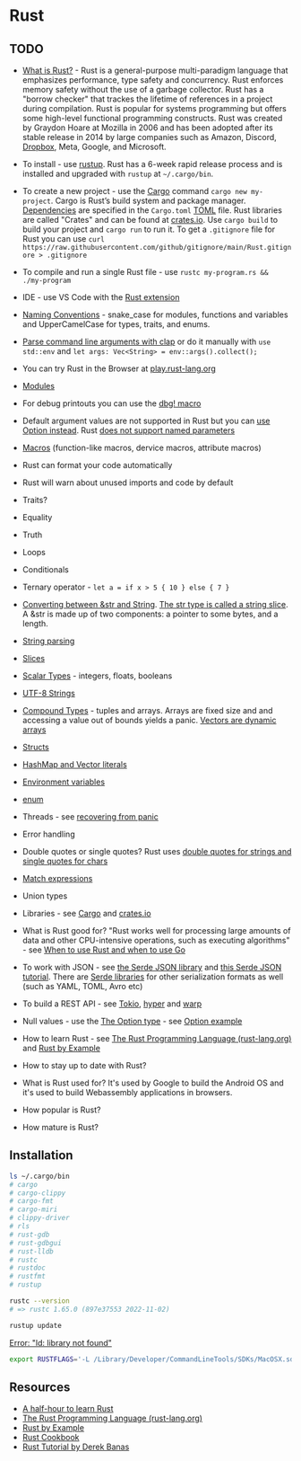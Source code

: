 # Rust

## TODO

* [What is Rust?](https://en.wikipedia.org/wiki/Rust_(programming_language)) - Rust is a general-purpose multi-paradigm language that emphasizes performance, type safety and concurrency. Rust enforces memory safety without the use of a garbage collector. Rust has a "borrow checker" that trackes the lifetime of references in a project during compilation. Rust is popular for systems programming but offers some high-level functional programming constructs. Rust was created by Graydon Hoare at Mozilla in 2006 and has been adopted after its stable release in 2014 by large companies such as Amazon, Discord, [Dropbox](https://dropbox.tech/infrastructure/rewriting-the-heart-of-our-sync-engine), Meta, Google, and Microsoft.
* To install - use [rustup](https://www.rust-lang.org/tools/install). Rust has a 6-week rapid release process and is installed and upgraded with `rustup` at `~/.cargo/bin`.
* To create a new project - use the [Cargo](https://doc.rust-lang.org/cargo/) command `cargo new my-project`. Cargo is Rust’s build system and package manager. [Dependencies](https://doc.rust-lang.org/cargo/guide/dependencies.html) are specified in the `Cargo.toml` [TOML](https://github.com/toml-lang/toml) file. Rust libraries are called "Crates" and can be found at [crates.io](https://crates.io/). Use `cargo build` to build your project and `cargo run` to run it. To get a `.gitignore` file for Rust you can use `curl https://raw.githubusercontent.com/github/gitignore/main/Rust.gitignore > .gitignore`
* To compile and run a single Rust file - use `rustc my-program.rs && ./my-program`
* IDE - use VS Code with the [Rust extension](https://code.visualstudio.com/docs/languages/rust)
* [Naming Conventions](https://rust-lang.github.io/api-guidelines/naming.html) - snake_case for modules, functions and variables and UpperCamelCase for types, traits, and enums.
* [Parse command line arguments with clap](https://rust-cli.github.io/book/tutorial/cli-args.html) or do it manually with `use std::env` and `let args: Vec<String> = env::args().collect();`
* You can try Rust in the Browser at [play.rust-lang.org](https://play.rust-lang.org/)
* [Modules](https://doc.rust-lang.org/stable/book/ch07-02-defining-modules-to-control-scope-and-privacy.html)
* For debug printouts you can use the [dbg! macro](https://doc.rust-lang.org/std/macro.dbg.html)
* Default argument values are not supported in Rust but you can [use Option instead](https://stackoverflow.com/questions/24047686/default-function-arguments-in-rust). Rust [does not support named parameters](https://stackoverflow.com/questions/64642329/is-it-possible-to-call-a-function-in-rust-by-naming-its-arguments#:~:text=Rust%20does%20not%20support%20named%20parameters%20as%20part%20of%20the%20language.&text=In%20cases%20where%20it%20really,structured%20data%2C%20providing%20%22naming%22)
* [Macros](https://doc.rust-lang.org/reference/procedural-macros.html) (function-like macros, dervice macros, attribute macros)
* Rust can format your code automatically
* Rust will warn about unused imports and code by default
* Traits?
* Equality
* Truth
* Loops
* Conditionals
* Ternary operator - `let a = if x > 5 { 10 } else { 7 }`
* [Converting between &str and String](https://users.rust-lang.org/t/converting-between-str-and-string/53595). [The str type is called a string slice](https://doc.rust-lang.org/std/primitive.str.html). A &str is made up of two components: a pointer to some bytes, and a length.
* [String parsing](https://doc.rust-lang.org/rust-by-example/conversion/string.html)
* [Slices](https://doc.rust-lang.org/std/primitive.slice.html)
* [Scalar Types](https://doc.rust-lang.org/book/ch03-02-data-types.html) - integers, floats, booleans
* [UTF-8 Strings](https://doc.rust-lang.org/book/ch08-02-strings.html#storing-utf-8-encoded-text-with-strings)
* [Compound Types](https://doc.rust-lang.org/book/ch03-02-data-types.html#compound-types) - tuples and arrays. Arrays are fixed size and and accessing a value out of bounds yields a panic. [Vectors are dynamic arrays](https://www.cs.brandeis.edu/~cs146a/rust/doc-02-21-2015/book/arrays-vectors-and-slices.html)
* [Structs](https://doc.rust-lang.org/book/ch05-01-defining-structs.html)
* [HashMap and Vector literals](https://stackoverflow.com/questions/27582739/how-do-i-create-a-hashmap-literal)
* [Environment variables](https://doc.rust-lang.org/book/ch12-05-working-with-environment-variables.html)
* [enum](https://doc.rust-lang.org/std/keyword.enum.html#:~:text=Enums%20in%20Rust%20are%20similar,from%20a%20functional%20programming%20background.)
* Threads - see [recovering from panic](https://stackoverflow.com/questions/30824258/recovering-from-panic-in-another-thread#:~:text=Putting%20aside%20%22you%20should%20be,isolate%20them%2C%20then%20detect%20them.)
* Error handling
* Double quotes or single quotes? Rust uses [double quotes for strings and single quotes for chars](https://stackoverflow.com/questions/68231820/difference-between-double-quotes-and-single-quotes-in-rust#:~:text=The%20short%20answer%20is%20it,and%20double%20quotes%20for%20strings.)
* [Match expressions](https://doc.rust-lang.org/reference/expressions/match-expr.html)
* Union types
* Libraries - see [Cargo](https://doc.rust-lang.org/cargo/) and [crates.io](https://crates.io/)
* What is Rust good for? "Rust works well for processing large amounts of data and other CPU-intensive operations, such as executing algorithms" - see [When to use Rust and when to use Go](https://blog.logrocket.com/when-to-use-rust-when-to-use-golang/)
* To work with JSON - see [the Serde JSON library](https://github.com/serde-rs/json) and [this Serde JSON tutorial](https://blog.logrocket.com/json-and-rust-why-serde_json-is-the-top-choice/). There are [Serde libraries](https://serde.rs/) for other serialization formats as well (such as YAML, TOML, Avro etc)
* To build a REST API - see [Tokio](https://github.com/tokio-rs/tokio), [hyper](https://github.com/hyperium/hyper) and [warp](https://github.com/seanmonstar/warp)
* Null values - use the [The Option type](https://doc.rust-lang.org/std/option/) - see [Option example](https://doc.rust-lang.org/rust-by-example/std/option.html)

* How to learn Rust - see [The Rust Programming Language (rust-lang.org)](https://doc.rust-lang.org/book/) and [Rust by Example](https://doc.rust-lang.org/rust-by-example/)
* How to stay up to date with Rust?
* What is Rust used for? It's used by Google to build the Android OS and it's used to build Webassembly applications in browsers.
* How popular is Rust?
* How mature is Rust?

## Installation

```sh
ls ~/.cargo/bin 
# cargo
# cargo-clippy
# cargo-fmt
# cargo-miri
# clippy-driver
# rls
# rust-gdb
# rust-gdbgui
# rust-lldb
# rustc
# rustdoc
# rustfmt
# rustup

rustc --version
# => rustc 1.65.0 (897e37553 2022-11-02)

rustup update
```

[Error: "ld: library not found"](https://stackoverflow.com/questions/70313347/ld-library-not-found-for-lpq-when-build-rust-in-macos?rq=1)

```sh
export RUSTFLAGS='-L /Library/Developer/CommandLineTools/SDKs/MacOSX.sdk/usr/lib'
```

## Resources

* [A half-hour to learn Rust](https://fasterthanli.me/articles/a-half-hour-to-learn-rust)
* [The Rust Programming Language (rust-lang.org)](https://doc.rust-lang.org/book/)
* [Rust by Example](https://doc.rust-lang.org/rust-by-example/)
* [Rust Cookbook](https://rust-lang-nursery.github.io/rust-cookbook/intro.html)
* [Rust Tutorial by Derek Banas](https://www.youtube.com/watch?v=ygL_xcavzQ4&t=8113s)
